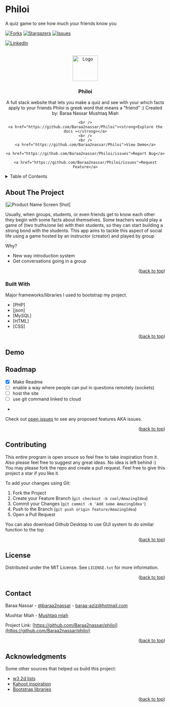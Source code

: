 # Philoi
A quiz game to see how much your friends know you
<div id="top"></div>

<!-- [![Contributors][contributors-shield]][contributors-url] -->
[![Forks][forks-shield]][forks-url]
[![Stargazers][stars-shield]][stars-url]
[![Issues][issues-shield]][issues-url]
<!-- [![MIT License][license-shield]][license-url] -->
[![LinkedIn][linkedin-shield]][linkedin-url]



<!-- PROJECT LOGO -->
<br />
<div align="center">
  <a href="https://github.com/Baraa2nassar/Philoi">
    <img src="https://media.discordapp.net/attachments/843930563399122985/992110928587927582/unknown.png?width=940&height=632" alt="Logo" width="80" height="80">
  </a>

  <h3 align="center">Philoi</h3>

  <p align="center">
    A full stack website that lets you make a quiz and see with your which facts apply to your friends
    Philoi is greek word that means a "friend" :)
    Created by: 
    Baraa Nassar
    Mushtaq Miah
    
    <br />
    <a href="https://github.com/Baraa2nassar/Philoi"><strong>Explore the docs »</strong></a>
    <br />
    <br />
    <a href="https://github.com/Baraa2nassar/Philoi">View Demo</a>
    ·
    <a href="https://github.com/Baraa2nassar/Philoi/issues">Report Bug</a>
    ·
    <a href="https://github.com/Baraa2nassar/Philoi/issues">Request Feature</a>
  </p>
</div>



<!-- TABLE OF CONTENTS -->
<details>
  <summary>Table of Contents</summary>
  <ol>
    <li>
      <a href="#about-the-project">About The Project</a>
      <ul>
        <li><a href="#built-with">Built With</a></li>
      </ul>
    </li>
    <li>
      <a href="#getting-started">Getting Started</a>
      <ul>
        <li><a href="#prerequisites">Prerequisites</a></li>
        <li><a href="#installation">Installation</a></li>
      </ul>
    </li>
    <li><a href="#usage">Usage</a></li>
    <li><a href="#roadmap">Roadmap</a></li>
    <li><a href="#contributing">Contributing</a></li>
    <li><a href="#license">License</a></li>
    <li><a href="#contact">Contact</a></li>
    <li><a href="#acknowledgments">Acknowledgments</a></li>
  </ol>
</details>



<!-- ABOUT THE PROJECT -->
## About The Project

[![Product Name Screen Shot][product-screenshot]]

Usually, when groups, students, or even friends get to know each other they begin with some facts about themselves. Some teachers would play a game of (two truths/one lie) with their students, so they can start building a strong bond with the students. This app aims to tackle this aspect of social life using a game hosted by an instructor (creator) and played by group

Why?
* New way introduction system 
* Get conversations going in a group


<p align="right">(<a href="#top">back to top</a>)</p>



### Built With

 Major frameworks/libraries I used to bootstrap my project. 

* [PHP]
* [json]
* [MySQL]
* [HTML]
* [CSS]


<p align="right">(<a href="#top">back to top</a>)</p>


## Demo

<!-- GETTING STARTED -->

<!-- ROADMAP -->
## Roadmap

- [x] Make Readme
- [ ] enable a way where people can put in questions remotely (sockets)
- [ ] host the site
- [ ] use git command linked to cloud
-

Check out [open issues](https://github.com/Baraa2nassar/Philoi/issues) to see any proposed features AKA issues.

<p align="right">(<a href="#top">back to top</a>)</p>



<!-- CONTRIBUTING -->
## Contributing

This entire program is open srouce so feel free to take inspiration from it. Also please feel free to suggest any great ideas. No idea is left behind :) You may please fork the repo and create a pull request. 
Feel free to give this project a star if you like it. 

To add your changes using Git:
1. Fork the Project
2. Create your Feature Branch (`git checkout -b cool/AmazingIdea`)
3. Commit your Changes (`git commit -m 'Add some AmazingIdea'`)
4. Push to the Branch (`git push origin feature/AmazingIdea`)
5. Open a Pull Request

You can also download Github Desktop to use GUI system to do similar function to the top

<p align="right">(<a href="#top">back to top</a>)</p>



<!-- LICENSE -->
## License

Distributed under the MIT License. See `LICENSE.txt` for more information.

<p align="right">(<a href="#top">back to top</a>)</p>



<!-- CONTACT -->
## Contact

Baraa Nassar - [@baraa2nassar](https://www.instagram.com/baraa2nassar) - baraa-aziz@hotmail.com

Mushtar Miah - [Mushtaq miah](https://www.linkedin.com/in/mushtaq-miah-3469a0246/)

Project Link: [https://github.com/Baraa2nassar/philoi](https://github.com/Baraa2nassar/philoi)

<p align="right">(<a href="#top">back to top</a>)</p>



<!-- ACKNOWLEDGMENTS -->
## Acknowledgments

Some other sources that helped us build this project:
* [w3 2d lists](https://www.w3schools.com/php/php_arrays_multidimensional.asp)
* [Kahoot inspiration](https://kahoot.it/)
* [Bootstrap libraries](https://getbootstrap.com/docs/5.0/utilities/background/)



<p align="right">(<a href="#top">back to top</a>)</p>



<!-- MARKDOWN LINKS & IMAGES -->
<!-- https://www.markdownguide.org/basic-syntax/#reference-style-links -->
[contributors-shield]: https://img.shields.io/github/contributors/Baraa2nassar/philoi.svg?style=for-the-badge
[contributors-url]: https://github.com/Baraa2nassar/philoi/graphs/contributors
[forks-shield]: https://img.shields.io/github/forks/Baraa2nassar/philoi.svg?style=for-the-badge

[forks-url]: https://github.com/Baraa2nassar/philoi/network/members

[stars-shield]: https://img.shields.io/github/stars/Baraa2nassar/philoi.svg?style=for-the-badge
[stars-url]: https://github.com/Baraa2nassar/philoi/stargazers
[issues-shield]: https://img.shields.io/github/issues/Baraa2nassar/philoi.svg?style=for-the-badge
[issues-url]: https://github.com/Baraa2nassar/philoi/issues
[license-shield]: https://img.shields.io/github/license/Baraa2nassar/philoi.svg?style=for-the-badge
[license-url]: https://github.com/Baraa2nassar/philoi/blob/master/LICENSE.txt
[linkedin-shield]: https://img.shields.io/badge/-LinkedIn-black.svg?style=for-the-badge&logo=linkedin&colorB=555
[linkedin-url]: https://linkedin.com/in/baraa2nassar
[product-screenshot]: https://cdn.discordapp.com/attachments/767632792950407179/929123702036107324/unknown.png
